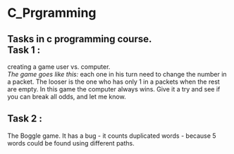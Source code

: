 # C_Prgramming
Tasks in c programming course.  
Task 1 :
---
creating a game user vs. computer.  
*The game goes like this:* each one in his turn need to change the number in a packet.
The looser is the one who has only 1 in a packets when the rest are empty.
In this game the computer always wins. 
Give it a try and see if you can break all odds, and let me know.

Task 2 :
---
The Boggle game.
It has a bug - it counts duplicated words - because 5 words could be found using different paths.
